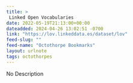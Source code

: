 ```yaml
---
title: > 
 Linked Open Vocabularies
date: 2022-05-19T21:13:00+00:00
dateadded: 2024-04-26 13:02:51 -0700
link: "https://lov.linkeddata.es/dataset/lov"
feed-slug: ""
feed-name: "Octothorpe Bookmarks"
layout: urlnote
tags: octothorpes
--- 
```

No Description
 <!-- end excerpt --> 
